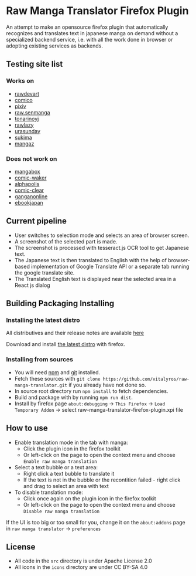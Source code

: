 # Raw Manga Translator Firefox Plugin
An attempt to make an opensource firefox plugin that automatically recognizes and translates text in japanese manga on demand without a specialized backend service, i.e. with all the work done in browser or adopting existing services as backends.

## Testing site list
### Works on
- [rawdevart](https://rawdevart.com)
- [comico](https://comico.jp)
- [pixiv](https://comic.pixiv.net)
- [raw.senmanga](https://raw.senmanga.com)
- [tonarinoyj](https://tonarinoyj.jp)
- [rawlazy](https://rawlazy.com/)
- [urasunday](https://urasunday.com)
- [sukima](https://www.sukima.me)
- [mangaz](https://www.mangaz.com)

### Does not work on
- [mangabox](https://www.mangabox.me)
- [comic-waker](https://comic-walker.com)
- [alphapolis](https://www.alphapolis.co.jp)
- [comic-clear](https://www.comic-clear.jp)
- [ganganonline](https://www.ganganonline.com)
- [ebookjapan](https://ebookjapan.yahoo.co.jp)

## Current pipeline
- User switches to selection mode and selects an area of browser screen.
- A screenshot of the selected part is made.
- The screenshot is processed with tesseract.js OCR tool to get Japanese text.
- The Japanese text is then translated to English with the help of browser-based implementation of Google Translate API or a separate tab running the google translate site.
- The Translated English text is displayed near the selected area in a React js dialog

## Building Packaging Installing

### Installing the latest distro
All distributives and their release notes are available [here](https://github.com/vitalyros/raw-manga-translator/releases)

Download and install [the latest distro](https://github.com/vitalyros/raw-manga-translator/releases/download/v0.1.1/raw_manga_translator-0.1.1-fx.xpi) with firefox.


### Installing from sources
- You will need [npm](https://www.npmjs.com/)  and [git](https://git-scm.com/) installed.
- Fetch these sources with `git clone https://github.com/vitalyros/raw-manga-translator.git` if you already have not done so.
- In source root directory run `npm install` to fetch dependencies.
- Build and package with by running `npm run dist`.
- Install by firefox page `about:debugging` -> `This Firefox` -> `Load Temporary Addon` -> select raw-manga-translator-firefox-plugin.xpi file

## How to use
- Enable translation mode in the tab with manga:
  - Click the plugin icon in the firefox toolkit
  - Or left-click on the page to open the context menu and choose `Enable raw manga translation` 
- Select a text bubble or a text area:
  - Right click a text bubble to translate it
  - If the text is not in the bubble or the recontition failed - right click and drag to select an area with text
- To disable translation mode:
  - Click once again on the plugin icon in the firefox toolkit
  - Or left-click on the page to open the context menu and choose `Disable raw manga translation` 

If the UI is too big or too small for you, change it on the `about:addons` page in `raw manga translator` -> `preferences`

## License
- All code in the `src` directory is under Apache License 2.0
- All icons in the `icons` directory are under CC BY-SA 4.0